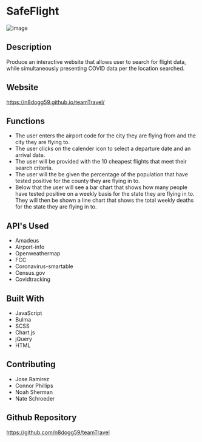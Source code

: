 # SafeFlight 
![image](https://user-images.githubusercontent.com/74440415/105785589-e0dc1f00-5f40-11eb-8133-e93fb1135565.png)

 ## Description 
Produce an interactive website that allows user to search for flight data, while simultaneously presenting COVID data per the location searched. 

## Website 
https://n8dogg59.github.io/teamTravel/

## Functions
* The user enters the airport code for the city they are flying from and the city they are flying to.
* The user clicks on the calender icon to select a departure date and an arrival date.
* The user will be provided with the 10 cheapest flights that meet their search criteria.
* The user will the be given the percentage of the population that have tested positive for the county they are flying in to.
* Below that the user will see a bar chart that shows how many people have tested positive on a weekly basis for the state they are flying in to.  They will then be shown a line chart that shows the total weekly deaths for the state they are flying in to.

## API's Used
* Amadeus 
* Airport-info
* Openweathermap
* FCC
* Coronavirus-smartable
* Census.gov
* Covidtracking

## Built With 
* JavaScript
* Bulma
* SCSS
* Chart.js
* jQuery
* HTML 

## Contributing
* Jose Ramirez
* Connor Phillips
* Noah Sherman
* Nate Schroeder

## Github Repository
https://github.com/n8dogg59/teamTravel

